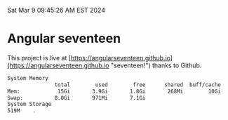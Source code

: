 Sat Mar  9 09:45:26 AM EST 2024

# Angular seventeen


This project is live at [https://angularseventeen.github.io](https://angularseventeen.github.io "seventeen!") thanks to Github.

```bash
System Memory
               total        used        free      shared  buff/cache   available
Mem:            15Gi       3.9Gi       1.8Gi       268Mi        10Gi        11Gi
Swap:          8.0Gi       971Mi       7.1Gi
System Storage
519M	.
